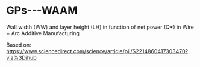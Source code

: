 # GPs---WAAM
Wall width (WW) and layer height (LH) in function of net power (Q*) in Wire + Arc Additive Manufacturing

Based on:
https://www.sciencedirect.com/science/article/pii/S2214860417303470?via%3Dihub
